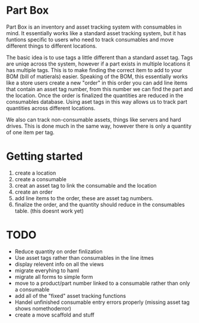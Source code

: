 # Part Box

Part Box is an inventory and asset tracking system with consumables in mind. It essentially works like a standard asset tracking system, but it has funtions specific to
users who need to track consumables and move different things to different locations.

The basic idea is to use tags a little different than a standard asset tag. Tags are uniqe across the system, however if a part exists in multiple locations
it has multiple tags. This is to make finding the correct item to add to your BOM (bill of matierals) easier. Speaking of the BOM, this essentially works like a store
users create a new "order" in this order you can add line items that contain an asset tag number, from this number we can find the part and the location. Once the order is finalized the quantities are reduced in the consumables database. Using aset tags in this way allows us to track part quantities across different locations.

We also can track non-consumable assets, things like servers and hard drives. This is done much in the same way, however there is only a quantity of one item per tag.


# Getting started
1. create a location
2. create a consumable
3. creat an asset tag to link the consumable and the location
4. create an order
5. add line items to the order, these are asset tag numbers.
6. finalize the order, and the quantity should reduce in the consumables table. (this doesnt work yet)

# TODO

- Reduce quantity on order finlization
- Use asset tags rather than consumables in the line itmes
- display relevent info on all the views
- migrate everyhing to haml
- migrate all forms to simple form
- move to a product/part number linked to a consumable rather than only a consumable
- add all of the "fixed" asset tracking functions
- Handel unfinished consumable entry errors properly (missing asset tag shows nomethoderror)
- create a move scaffold and stuff
